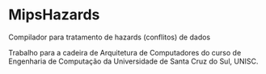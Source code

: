# MipsHazards
Compilador para tratamento de hazards (conflitos) de dados

Trabalho para a cadeira de Arquitetura de Computadores do curso de 
Engenharia de Computação da Universidade de Santa Cruz do Sul, UNISC.
